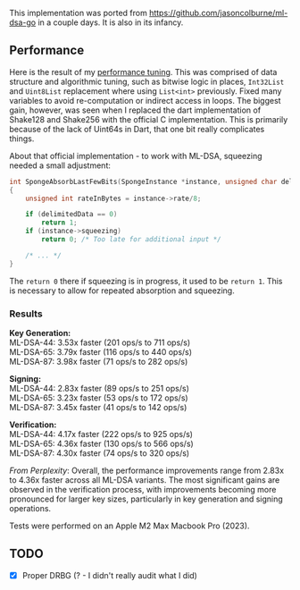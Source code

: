 This implementation was ported from https://github.com/jasoncolburne/ml-dsa-go in a couple days. It is also in its infancy.

## Performance

Here is the result of my [performance tuning](https://github.com/jasoncolburne/ml-dsa-dart/pull/4).
This was comprised of data structure and algorithmic tuning, such as bitwise logic in places,
`Int32List` and `Uint8List` replacement where using `List<int>` previously. Fixed many variables
to avoid re-computation or indirect access in loops. The biggest gain, however, was seen when I
replaced the dart implementation of Shake128 and Shake256 with the official C implementation. This
is primarily because of the lack of Uint64s in Dart, that one bit really complicates things.

About that official implementation - to work with ML-DSA, squeezing needed a small adjustment:

```C
int SpongeAbsorbLastFewBits(SpongeInstance *instance, unsigned char delimitedData)
{
    unsigned int rateInBytes = instance->rate/8;

    if (delimitedData == 0)
        return 1;
    if (instance->squeezing)
        return 0; /* Too late for additional input */

    /* ... */
}
```

The `return 0` there if squeezing is in progress, it used to be `return 1`. This is necessary to
allow for repeated absorption and squeezing.

### Results

**Key Generation:**<br/>
ML-DSA-44: 3.53x faster (201 ops/s to 711 ops/s)<br/>
ML-DSA-65: 3.79x faster (116 ops/s to 440 ops/s)<br/>
ML-DSA-87: 3.98x faster (71 ops/s to 282 ops/s)<br/>

**Signing:**<br/>
ML-DSA-44: 2.83x faster (89 ops/s to 251 ops/s)<br/>
ML-DSA-65: 3.23x faster (53 ops/s to 172 ops/s)<br/>
ML-DSA-87: 3.45x faster (41 ops/s to 142 ops/s)<br/>

**Verification:**<br/>
ML-DSA-44: 4.17x faster (222 ops/s to 925 ops/s)<br/>
ML-DSA-65: 4.36x faster (130 ops/s to 566 ops/s)<br/>
ML-DSA-87: 4.30x faster (74 ops/s to 320 ops/s)<br/>

_From Perplexity_: Overall, the performance improvements range from 2.83x to 4.36x faster across all ML-DSA variants. The most significant gains are observed in the verification process, with improvements becoming more pronounced for larger key sizes, particularly in key generation and signing operations.

Tests were performed on an Apple M2 Max Macbook Pro (2023).

## TODO

- [x] Proper DRBG (? - I didn't really audit what I did)
